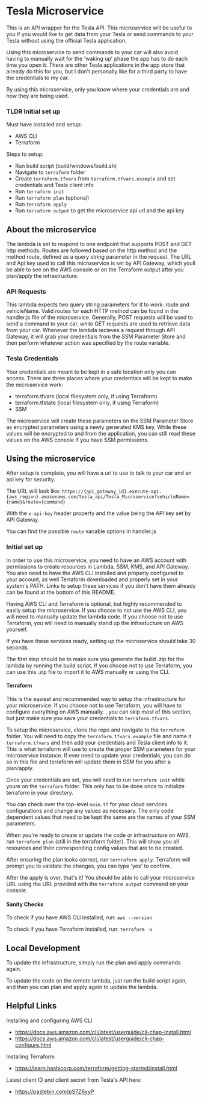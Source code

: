 # Tesla Microservice

This is an API wrapper for the Tesla API. This microservice will be useful to you if you would like to get data from your Tesla or send commands to your Tesla without using the official Tesla application.

Using this microservice to send commands to your car will also avoid having to manually wait for the 'waking up' phase the app has to do each time you open it. There are other Tesla applications in the app store that already do this for you, but I don't personally like for a third party to have the credentials to my car.

By using this microservice, only you know where your credentials are and how they are being used.

### TLDR Initial set up

Must have installed and setup:
- AWS CLI
- Terraform

Steps to setup:
- Run build script (build/windows/build.sh)
- Navigate to `terraform` folder
- Create `terraform.tfvars` from `terraform.tfvars.example` and set credentials and Tesla client info
- Run `terraform init`
- Run `terraform plan` (optional)
- Run `terraform apply`
- Run `terraform output` to get the microservice api url and the api key

## About the microservice

The lambda is set to respond to one endpoint that supports POST and GET http methods. Routes are followed based on the http method and the method route, defined as a query string parameter in the request. The URL and Api key used to call this microservice is set by API Gateway, which youll be able to see on the AWS console or on the Terraform output after you plan/apply the infrastructure.

### API Requests

This lambda expects two query string parameters for it to work: route and vehicleName. Valid routes for each HTTP method can be found in the handler.js file of the microservice. Generally, POST requests will be used to send a command to your car, while GET requests are used to retrieve data from your car. Whenever the lambda recieves a request through API Gateway, it will grab your credentials from the SSM Parameter Store and then perform whatever action was specified by the route variable.


### Tesla Credentials

Your credentials are meant to be kept in a safe location only you can access. There are three places where your credentials will be kept to make the microservice work:

- terraform.tfvars (local filesystem only, if using Terraform)
- terraform.tfstate (local filesystem only, if using Terraform)
- SSM

The microservice will create these parameters on the SSM Parameter Store as encrypted parameters using a newly generated KMS key. While these values will be encrypted to and from the application, you can still read these values on the AWS console if you have SSM permissions.


## Using the microservice

After setup is complete, you will have a url to use to talk to your car and an api key for security.

The URL will look like: `https://{api_gateway_id}.execute-api.{aws_region}.amazonaws.com/tesla_api/Tesla_Microservice?vehicleName={name}&route={command}`

With the `x-api-key` header property and the value being the API key set by API Gateway.

You can find the possible `route` variable options in handler.js

### Initial set up

In order to use this microservice, you need to have an AWS account with permissions to create resources in Lambda, SSM, KMS, and API Gateway. You also need to have the AWS CLI installed and properly configured to your account, as well Terraform downloaded and properly set in your system's PATH. Links to setup these services if you don't have them already can be found at the bottom of this README.

Having AWS CLI and Terraform is optional, but highly recommended to easily setup the microservice. If you choose to not use the AWS CLI, you will need to manually update the lambda code. If you choose not to use Terraform, you will need to manually stand up the infrastucture on AWS yourself.

If you have these services ready, setting up the microservice should take 30 seconds.

The first step should be to make sure you generate the build .zip for the lambda by running the build script. If you choose not to use Terraform, you can use this .zip file to import it to AWS manually or using the CLI.

#### Terraform

This is the easiest and recommended way to setup the infrastructure for your microservice. If you choose not to use Terraform, you will have to configure everything on AWS manually. , you can skip most of this section, but just make sure you save your credentials to `terraform.tfvars`.

To setup the microservice, clone the repo and navigate to the `terraform` folder. You will need to copy the `terraform.tfvars.example` file and name it `terraform.tfvars` and then add your credentials and Tesla client info to it. This is what terraform will use to create the proper SSM parameters for your microservice instance. If ever need to update your credentials, you can do so in this file and terraform will update them in SSM for you after a plan/apply.

Once your credentials are set, you will need to run `terraform init` while youre on the `terraform` folder. This only has to be done once to initialize terraform in your directory.

You can check over the top-level `main.tf` for your cloud services configurations and change any values as necessary. The only code dependent values that need to be kept the same are the names of your SSM parameters.

When you're ready to create or update the code or infrastructure on AWS, run `terraform plan` (still in the terraform folder). This will show you all resources and their corresponding config values that are to be created.

After ensuring the plan looks correct, run `terrraform apply`. Terraform will prompt you to validate the changes, you can type 'yes' to confirm.

After the apply is over, that's it! You should be able to call your microservice URL using the URL provided with the `terraform output` command on your console.

#### Sanity Checks

To check if you have AWS CLI installed, run:
``` aws --version ```

To check if you have Terraform installed, run:
``` terraform -v ```


## Local Development

To update the infrastructure, simply run the plan and apply commands again.

To update the code on the remote lambda, just run the build script again, and then you can plan and apply again to update the lambda.


## Helpful Links

Installing and configuring AWS CLI
- <https://docs.aws.amazon.com/cli/latest/userguide/cli-chap-install.html>
- <https://docs.aws.amazon.com/cli/latest/userguide/cli-chap-configure.html>

Installing Terraform
- <https://learn.hashicorp.com/terraform/getting-started/install.html>

Latest client ID and client secret from Tesla's API here:
- <https://pastebin.com/pS7Z6yyP>
